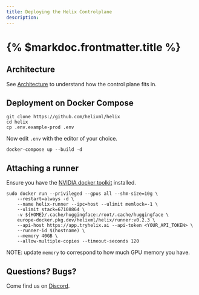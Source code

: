 ```yaml
---
title: Deploying the Helix Controlplane
description:
---
```


# {% $markdoc.frontmatter.title %}

## Architecture

See [Architecture](/docs/architecture) to understand how the control plane fits in.

## Deployment on Docker Compose

```
git clone https://github.com/helixml/helix
cd helix
cp .env.example-prod .env
```
Now edit `.env` with the editor of your choice.
```
docker-compose up --build -d
```

## Attaching a runner

Ensure you have the [NVIDIA docker toolkit](https://docs.nvidia.com/datacenter/cloud-native/container-toolkit/latest/install-guide.html) installed.

```
sudo docker run --privileged --gpus all --shm-size=10g \
    --restart=always -d \
    --name helix-runner --ipc=host --ulimit memlock=-1 \
    --ulimit stack=67108864 \
    -v ${HOME}/.cache/huggingface:/root/.cache/huggingface \
    europe-docker.pkg.dev/helixml/helix/runner:v0.2.3 \
    --api-host https://app.tryhelix.ai --api-token <YOUR_API_TOKEN> \
    --runner-id $(hostname) \
    --memory 40GB \
    --allow-multiple-copies --timeout-seconds 120
```

NOTE: update `memory` to correspond to how much GPU memory you have.

## Questions? Bugs?

Come find us on [Discord](https://discord.gg/VJftd844GE).
